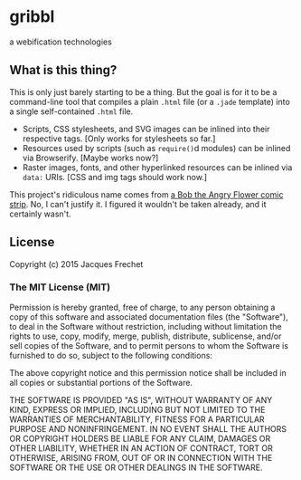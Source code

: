 # gribbl
a webification technologies

## What is this thing?

This is only just barely starting to be a thing.  But the goal is
for it to be a command-line tool that compiles a plain `.html` file
(or a `.jade` template) into a single self-contained `.html` file.

* Scripts, CSS stylesheets, and SVG images can be inlined into their
  respective tags.  [Only works for stylesheets so far.]
* Resources used by scripts (such as `require()`d modules) can be inlined
  via Browserify.  [Maybe works now?]
* Raster images, fonts, and other hyperlinked resources can be inlined via
  `data:` URIs.  [CSS and img tags should work now.]

This project's ridiculous name comes from [a Bob the Angry Flower
comic strip](http://www.angryflower.com/aposter.html).  No, I can't
justify it.  I figured it wouldn't be taken already, and it certainly
wasn't.

## License

Copyright (c) 2015 Jacques Frechet

### The MIT License (MIT)

Permission is hereby granted, free of charge, to any person obtaining a copy
of this software and associated documentation files (the "Software"), to deal
in the Software without restriction, including without limitation the rights
to use, copy, modify, merge, publish, distribute, sublicense, and/or sell
copies of the Software, and to permit persons to whom the Software is
furnished to do so, subject to the following conditions:

The above copyright notice and this permission notice shall be included in all
copies or substantial portions of the Software.

THE SOFTWARE IS PROVIDED "AS IS", WITHOUT WARRANTY OF ANY KIND, EXPRESS OR
IMPLIED, INCLUDING BUT NOT LIMITED TO THE WARRANTIES OF MERCHANTABILITY,
FITNESS FOR A PARTICULAR PURPOSE AND NONINFRINGEMENT. IN NO EVENT SHALL THE
AUTHORS OR COPYRIGHT HOLDERS BE LIABLE FOR ANY CLAIM, DAMAGES OR OTHER
LIABILITY, WHETHER IN AN ACTION OF CONTRACT, TORT OR OTHERWISE, ARISING FROM,
OUT OF OR IN CONNECTION WITH THE SOFTWARE OR THE USE OR OTHER DEALINGS IN THE
SOFTWARE.

